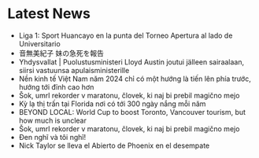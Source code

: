 # Latest News
-  Liga 1: Sport Huancayo en la punta del Torneo Apertura al lado de Universitario
-  音無美紀子 妹の急死を報告
-  Yhdysvallat | Puolustus­ministeri Lloyd Austin joutui jälleen sairaalaan, siirsi vastuunsa apulaisministerille
-  Nền kinh tế Việt Nam năm 2024 chỉ có một hướng là tiến lên phía trước, hướng tới đỉnh cao hơn
-  Šok, umrl rekorder v maratonu, človek, ki naj bi prebil magično mejo
-  Kỳ lạ thị trấn tại Florida nơi có tới 300 ngày nắng mỗi năm
-  BEYOND LOCAL: World Cup to boost Toronto, Vancouver tourism, but how much is unclear
-  Šok, umrl rekorder v maratonu, človek, ki naj bi prebil magično mejo
-  Đen nghĩ và tôi nghĩ!
-  Nick Taylor se lleva el Abierto de Phoenix en el desempate
